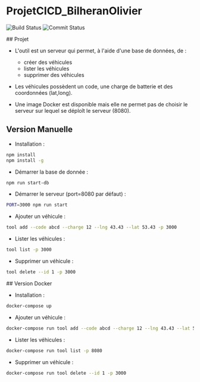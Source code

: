 # ProjetCICD_BilheranOlivier

![Build Status](https://github.com/LBilheran/ProjetCICD_BilheranOlivier/actions/workflows/compilation.yml/badge.svg?branch=staging)
![Commit Status](https://img.shields.io/github/commit-activity/t/LBilheran/ProjetCICD_BilheranOlivier?)

## Projet

- L'outil est un serveur qui permet, à l'aide d'une base de données, de :
    - créer des véhicules
    - lister les véhicules
    - supprimer des véhicules

- Les véhicules possèdent un code, une charge de batterie et des coordonnées (lat,long).
- Une image Docker est disponible mais elle ne permet pas de choisir le serveur sur lequel se déploît le serveur (8080).

## Version Manuelle

- Installation :
```bash
npm install
npm install -g
```

- Démarrer la base de donnée :
```bash
npm run start-db
```

- Démarrer le serveur (port=8080 par défaut) :
```bash
PORT=3000 npm run start
```

- Ajouter un véhicule :
```bash
tool add --code abcd --charge 12 --lng 43.43 --lat 53.43 -p 3000
```
- Lister les véhicules :
```bash
tool list -p 3000
```

- Supprimer un véhicule :
```bash
tool delete --id 1 -p 3000
```

## Version Docker

- Installation :
```bash
docker-compose up
```

- Ajouter un véhicule :
```bash
docker-compose run tool add --code abcd --charge 12 --lng 43.43 --lat 53.43 -p 8080
```
- Lister les véhicules :
```bash
docker-compose run tool list -p 8080
```

- Supprimer un véhicule :
```bash
docker-compose run tool delete --id 1 -p 3000
```